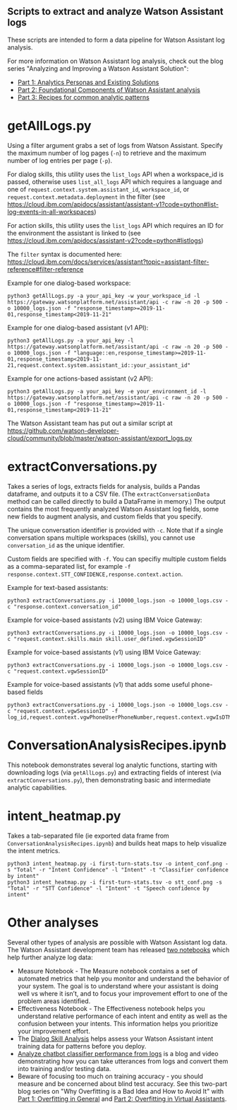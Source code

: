 ## Scripts to extract and analyze Watson Assistant logs
These scripts are intended to form a data pipeline for Watson Assistant log analysis.

For more information on Watson Assistant log analysis, check out the blog series "Analyzing and Improving a Watson Assistant Solution":
* [Part 1: Analytics Personas and Existing Solutions](https://medium.com/ibm-watson/analyzing-and-improving-a-watson-assistant-solution-part-1-analytics-personas-and-existing-9fbd2f0b7478)
* [Part 2: Foundational Components of Watson Assistant analysis](https://medium.com/ibm-watson/analyzing-and-improving-a-watson-assistant-solution-part-2-foundational-components-of-watson-6596518e7a28)
* [Part 3: Recipes for common analytic patterns](https://medium.com/ibm-watson/analyzing-and-improving-a-watson-assistant-solution-part-3-recipes-for-common-analytic-patterns-1edb4b1f2ef2)

# getAllLogs.py
Using a filter argument grabs a set of logs from Watson Assistant.  Specify the maximum number of log pages (`-n`) to retrieve and the maximum number of log entries per page (`-p`).

For dialog skills, this utility uses the `list_logs` API when a workspace_id is passed, otherwise uses `list_all_logs` API which requires a language and one of `request.context.system.assistant_id`, `workspace_id`, or `request.context.metadata.deployment` in the filter (see https://cloud.ibm.com/apidocs/assistant/assistant-v1?code=python#list-log-events-in-all-workspaces)

For action skills, this utility uses the `list_logs` API which requires an ID for the environment the assistant is linked to (see https://cloud.ibm.com/apidocs/assistant-v2?code=python#listlogs)

The `filter` syntax is documented here: https://cloud.ibm.com/docs/services/assistant?topic=assistant-filter-reference#filter-reference

Example for one dialog-based workspace:
```
python3 getAllLogs.py -a your_api_key -w your_workspace_id -l https://gateway.watsonplatform.net/assistant/api -c raw -n 20 -p 500 -o 10000_logs.json -f "response_timestamp>=2019-11-01,response_timestamp<2019-11-21"
```

Example for one dialog-based assistant (v1 API):
```
python3 getAllLogs.py -a your_api_key -l https://gateway.watsonplatform.net/assistant/api -c raw -n 20 -p 500 -o 10000_logs.json -f "language::en,response_timestamp>=2019-11-01,response_timestamp<2019-11-21,request.context.system.assistant_id::your_assistant_id"
```

Example for one actions-based assistant (v2 API):
```
python3 getAllLogs.py -a your_api_key -e your_environment_id -l https://gateway.watsonplatform.net/assistant/api -c raw -n 20 -p 500 -o 10000_logs.json -f "response_timestamp>=2019-11-01,response_timestamp<2019-11-21"
```

The Watson Assistant team has put out a similar script at https://github.com/watson-developer-cloud/community/blob/master/watson-assistant/export_logs.py

# extractConversations.py
Takes a series of logs, extracts fields for analysis, builds a Pandas dataframe, and outputs it to a CSV file.  (The `extractConversationData` method can be called directly to build a DataFrame in memory.) The output contains the most frequently analyzed Watson Assistant log fields, some new fields to augment analysis, and custom fields that you specify.

The unique conversation identifier is provided with `-c`.  Note that if a single conversation spans multiple workspaces (skills), you cannot use `conversation_id` as the unique identifier.

Custom fields are specified with `-f`.  You can specifiy multiple custom fields as a comma-separated list, for example `-f response.context.STT_CONFIDENCE,response.context.action`.

Example for text-based assistants:
```
python3 extractConversations.py -i 10000_logs.json -o 10000_logs.csv -c "response.context.conversation_id"
```

Example for voice-based assistants (v2) using IBM Voice Gateway:
```
python3 extractConversations.py -i 10000_logs.json -o 10000_logs.csv -c "request.context.skills.main skill.user_defined.vgwSessionID"
```

Example for voice-based assistants (v1) using IBM Voice Gateway:
```
python3 extractConversations.py -i 10000_logs.json -o 10000_logs.csv -c "request.context.vgwSessionID"
```

Example for voice-based assistants (v1) that adds some useful phone-based fields
```
python3 extractConversations.py -i 10000_logs.json -o 10000_logs.csv -c "request.context.vgwSessionID" -f log_id,request.context.vgwPhoneUserPhoneNumber,request.context.vgwIsDTMF,request.context.vgwBargeInOccurred
```

# ConversationAnalysisRecipes.ipynb
This notebook demonstrates several log analytic functions, starting with downloading logs (via `getAllLogs.py`) and extracting fields of interest (via `extractConversations.py`), then demonstrating basic and intermediate analytic capabilities.

# intent_heatmap.py
Takes a tab-separated file (ie exported data frame from `ConversationAnalysisRecipes.ipynb`) and builds heat maps to help visualize the intent metrics.

```
python3 intent_heatmap.py -i first-turn-stats.tsv -o intent_conf.png -s "Total" -r "Intent Confidence" -l "Intent" -t "Classifier confidence by intent"
python3 intent_heatmap.py -i first-turn-stats.tsv -o stt_conf.png -s "Total" -r "STT Confidence" -l "Intent" -t "Speech confidence by intent"
```

# Other analyses
Several other types of analysis are possible with Watson Assistant log data.  The Watson Assistant development team has released [two notebooks](https://github.com/watson-developer-cloud/assistant-improve-recommendations-notebook) which help further analyze log data:
* Measure Notebook - The Measure notebook contains a set of automated metrics that help you monitor and understand the behavior of your system. The goal is to understand where your assistant is doing well vs where it isn’t, and to focus your improvement effort to one of the problem areas identified.
* Effectiveness Notebook - The Effectiveness notebook helps you understand relative performance of each intent and entity as well as the confusion between your intents. This information helps you prioritize your improvement effort.
* The [Dialog Skill Analysis](https://medium.com/ibm-watson/announcing-dialog-skill-analysis-for-watson-assistant-83cdfb968178) helps assess your Watson Assistant intent training data for patterns before you deploy.
* [Analyze chatbot classifier performance from logs](https://medium.com/ibm-watson/analyze-chatbot-classifier-performance-from-logs-e9cf2c7ca8fd) is a blog and video demonstrating how you can take utterances from logs and convert them into training and/or testing data.
* Beware of focusing too much on training accuracy - you should measure and be concerned about blind test accuracy.  See this two-part blog series on "Why Overfitting is a Bad Idea and How to Avoid It" with [Part 1: Overfitting in General](https://medium.com/ibm-watson/why-overfitting-is-a-bad-idea-and-how-to-avoid-it-part-1-overfitting-in-general-b8a3f9ffcf66) and [Part 2: Overfitting in Virtual Assistants](https://medium.com/ibm-watson/why-overfitting-is-a-bad-idea-and-how-to-avoid-it-part-2-overfitting-in-virtual-assistants-a30f4d999adc).

